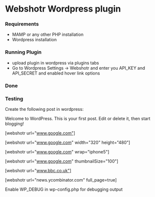# Webshotr Wordpress plugin


### Requirements
 * MAMP or any other PHP installation
 * Wordpress installation


### Running Plugin
 * upload plugin in wordpress via plugins tabs
 * Go to Wordpress Settings -> Webshotr and enter you API_KEY and API_SECRET and enabled hover link options

 ### Done

### Testing

Create the following post in wordpress:

Welcome to WordPress. This is your first post. Edit or delete it, then start blogging!

[webshotr url="www.google.com"]

[webshotr url="www.google.com" width="320" height="480"]

[webshotr url="www.google.com" wrap="iphone5"]

[webshotr url="www.google.com" thumbnailSize="100"]

[webshotr url="www.bbc.co.uk"]

[webshotr url="news.ycombinator.com" full_page=true]


Enable WP_DEBUG in wp-config.php for debugging output

